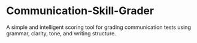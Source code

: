# Communication-Skill-Grader
A simple and intelligent scoring tool for grading communication tests using grammar, clarity, tone, and writing structure.
